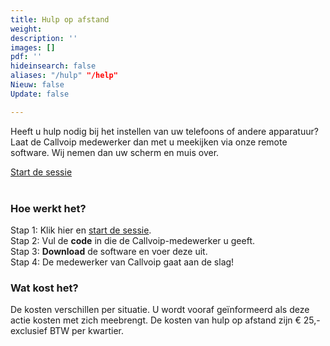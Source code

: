 ```yaml
---
title: Hulp op afstand
weight: 
description: ''
images: []
pdf: ''
hideinsearch: false
aliases: "/hulp" "/help"
Nieuw: false
Update: false

---
```

Heeft u hulp nodig bij het instellen van uw telefoons of andere apparatuur? Laat de Callvoip medewerker dan met u meekijken via onze remote software. Wij nemen dan uw scherm en muis over.

<a href="http://support.callvoip.nl:8040/" target=_blank class="button">Start de sessie</a>  
<br>

### Hoe werkt het?

Stap 1: Klik hier en <a href="http://support.callvoip.nl:8040/" target=_blank>start de sessie</a>.  
Stap 2: Vul de **code** in die de Callvoip-medewerker u geeft.  
Stap 3: **Download** de software en voer deze uit.  
Stap 4: De medewerker van Callvoip gaat aan de slag!

### Wat kost het?

De kosten verschillen per situatie. U wordt vooraf geïnformeerd als deze actie kosten met zich meebrengt. De kosten van hulp op afstand zijn € 25,- exclusief BTW per kwartier.
